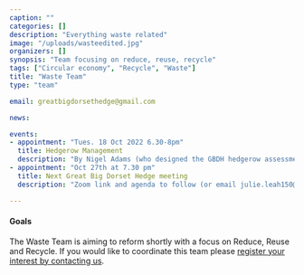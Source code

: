 ```yaml
---
caption: ""
categories: []
description: "Everything waste related"
image: "/uploads/wasteedited.jpg"
organizers: []
synopsis: "Team focusing on reduce, reuse, recycle"
tags: ["Circular economy", "Recycle", "Waste"]
title: "Waste Team"
type: "team"

email: greatbigdorsethedge@gmail.com

news:

events:
- appointment: "Tues. 18 Oct 2022 6.30-8pm"
  title: Hedgerow Management
  description: "By Nigel Adams (who designed the GBDH hedgerow assessment tool). Hosted by CPRE Hampshire ~ Book your tickets on Eventbrite."
- appointment: "Oct 27th at 7.30 pm"
  title: Next Great Big Dorset Hedge meeting
  description: "Zoom link and agenda to follow (or email julie.leah150@gmail.com)"

---
```

#### Goals

The Waste Team is aiming to reform shortly with a focus on Reduce, Reuse and Recycle. If you would like to coordinate this team please [register your interest by contacting us](https://dorset-can.netlify.app/contact/ "Contact Us").
